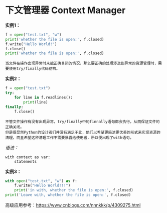 # 下文管理器 Context Manager

**实例1：**
```py
f = open("test.txt", "w")
print('whether the file is open:', f.closed)
f.write("Hello World!")
f.close()
print('whether the file is open:', f.closed)
```

    当文件在操作出现异常时未能正确关闭的情况，那么要正确的处理涉及到异常的资源管理时，需要使用try/finally代码结构。

**实例2：**
```py
f = open("test.txt")
try:
    for line in f.readlines():
        print(line)
finally:
    f.close()
```
    不管文件操作有没有出现异常，try/finally中的finnally语句都会执行，从而保证文件的正确关闭。
    但是很显然Python的设计者们并没有满足于此，他们以希望更简洁更优美的形式来实现资源的清理，而且希望这种清理工作不需要暴露给使用者，所以便出现了with语句。

*语法：*
    
    with context as var:
        statements

**实例3：**
```py
with open("test.txt", "w") as f:
	f.write("Hello World!!!")
	print('in with, whether the file is open:', f.closed)
print('Leave with, whether the file is open:', f.closed)
```

高级应用参考：https://www.cnblogs.com/nnnkkk/p/4309275.html